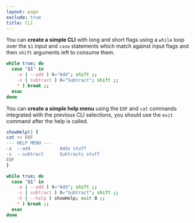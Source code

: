 ```yaml
---
layout: page
exclude: true
title: CLI
---
```


You can **create a simple CLI** with long and short flags using a `while` loop over the `$1` input and `case` statements which match against input flags and then `shift` arguments left to consume them.
```bash
while true; do
  case "$1" in
    -a | --add ) X="Add"; shift ;;
    -s | subtract ) X="Subtract"; shift ;;
    * ) break ;;
  esac
done
```

You can **create a simple help menu** using the `EOF` and `cat` commands integrated with the previous CLI selections, you should use the `exit` command after the help is called.
```bash
showHelp() {
cat << EOF
--- HELP MENU ---
-a  --add           Adds stuff
-s  --subtract      Subtracts stuff
EOF
}

while true; do
  case "$1" in
    -a | --add ) X="Add"; shift ;;
    -s | subtract ) X="Subtract"; shift ;;
    -h | --help ) showHelp; exit 0 ;;
    * ) break ;;
  esac
done
```
